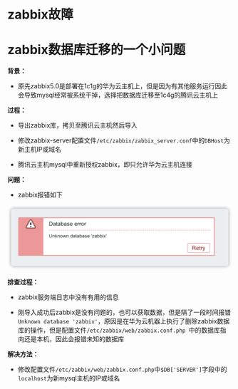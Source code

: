 # zabbix故障

# zabbix数据库迁移的一个小问题

**背景：**

- 原先zabbix5.0是部署在1c1g的华为云主机上，但是因为有其他服务运行因此会导致mysql经常被系统干掉，选择把数据库迁移至1c4g的腾讯云主机上

**过程：**

- 导出zabbix库，拷贝至腾讯云主机然后导入
- 修改zabbix-server配置文件`/etc/zabbix/zabbix_server.conf`中的`DBHost`为新主机IP或域名

- 腾讯云主机mysql中重新授权zabbix，即只允许华为云主机连接



**问题：**

- zabbix报错如下

![iShot2020-07-2516.33.42](zabbix故障.assets/iShot2020-07-2516.33.42.png)



**排查过程：**

- zabbix服务端日志中没有有用的信息

- 刚导入成功后zabbix是没有问题的，也可以获取数据，但是隔了一段时间报错`Unknown database 'zabbix'`，原因是在华为云机器上执行了删除zabbix数据库的操作，但是配置文件`/etc/zabbix/web/zabbix.conf.php `中的数据库指向还是本机，因此会报错未知的数据库



**解决方法：**

- 修改配置文件`/etc/zabbix/web/zabbix.conf.php`中`$DB['SERVER']`字段中的`localhost`为新mysql主机的IP或域名

